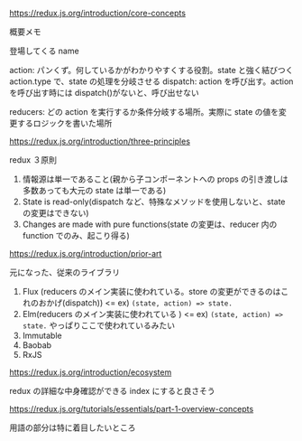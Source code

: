 https://redux.js.org/introduction/core-concepts

概要メモ

登場してくる name

action: パンくず。何しているかがわかりやすくする役割。state と強く結びつく action.type で、state の処理を分岐させる
dispatch: action を呼び出す。action を呼び出す時には dispatch()がないと、呼び出せない

reducers: どの action を実行するか条件分岐する場所。実際に state の値を変更するロジックを書いた場所

https://redux.js.org/introduction/three-principles

redux ３原則

1. 情報源は単一であること(親から子コンポーネントへの props の引き渡しは多数あっても大元の state は単一である)
2. State is read-only(dispatch など、特殊なメソッドを使用しないと、state の変更はできない)
3. Changes are made with pure functions(state の変更は、reducer 内の function でのみ、起こり得る)

https://redux.js.org/introduction/prior-art

元になった、従来のライブラリ

1. Flux (reducers のメイン実装に使われている。store の変更ができるのはこれのおかげ(dispatch)) <= ex) `(state, action) => state.`
2. Elm(reducers のメイン実装に使われている ) <= ex) `(state, action) => state.` やっぱりここで使われているみたい
3. Immutable
4. Baobab
5. RxJS

https://redux.js.org/introduction/ecosystem

redux の詳細な中身確認ができる
index にすると良さそう

https://redux.js.org/tutorials/essentials/part-1-overview-concepts

用語の部分は特に着目したいところ
